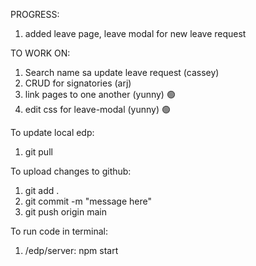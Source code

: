 PROGRESS:
1. added leave page, leave modal for new leave request

TO WORK ON:
1. Search name sa update leave request (cassey)
2. CRUD for signatories (arj)
3. link pages to one another (yunny) 🟢
4. edit css for leave-modal (yunny) 🟢



To update local edp:
 1. git pull

To upload changes to github:
1. git add .
2. git commit -m "message here"
3. git push origin main

To run code in terminal:
1. /edp/server: npm start
  

